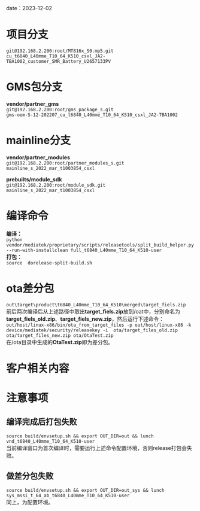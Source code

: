 date：2023-12-02
# 项目分支
`git@192.168.2.200:root/MT816x_S0.mp5.git `  
`cu_t6840_L40mme_T10_64_K510_csxl_JA2-TBA1002_customer_SMR_Battery_U2657133PV`
# GMS包分支
**vendor/partner_gms**  
`git@192.168.2.200:root/gms_package_s.git `   
`gms-oem-S-12-202207_cu_t6840_L40mme_T10_64_K510_csxl_JA2-TBA1002`
# mainline分支
**vendor/partner_modules**  
`git@192.168.2.200:root/partner_modules_s.git`  
`mainline_s_2022_mar_t1003854_csxl`  

**prebuilts/module_sdk**  
`git@192.168.2.200:root/module_sdk.git`  
`mainline_s_2022_mar_t1003854_csxl`
# 编译命令
**编译：**  
`python vendor/mediatek/proprietary/scripts/releasetools/split_build_helper.py --run-with-installclean full_t6840_L40mme_T10_64_K510-user `   
**打包：**  
`source  dorelease-split-build.sh`
# ota差分包
`out\target\product\t6840_L40mme_T10_64_K510\merged\target_fiels.zip`  
前后两次编译后从上述路径中取出**target_fiels.zip**放到/oat中，分别命名为**target_fiels_old.zip**、**target_fiels_new.zip**，然后运行下述命令：  
`out/host/linux-x86/bin/ota_from_target_files -p out/host/linux-x86 -k device/mediatek/security/releasekey -i  ota/target_files_old.zip  ota/target_files_new.zip ota/OtaTest.zip`  
在/ota目录中生成的**OtaTest.zip**即为差分包。
# 客户相关内容

# 注意事项
## 编译完成后打包失败
`source build/envsetup.sh && export OUT_DIR=out && lunch vnd_t6840_L40mme_T10_64_K510-user`  
当前编译窗口为首次编译时，需要运行上述命令配置环境，否则release打包会失败。
## 做差分包失败
`source build/envsetup.sh && export OUT_DIR=out_sys && lunch sys_mssi_t_64_ab_t6840_L40mme_T10_64_K510-user`  
同上，为配置环境。